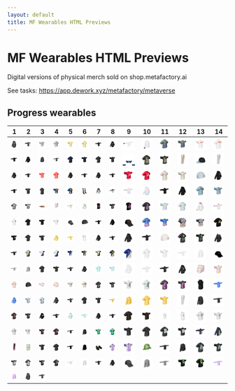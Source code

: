 ```yaml
---
layout: default
title: MF Wearables HTML Previews
---
```


# MF Wearables HTML Previews

Digital versions of physical merch sold on shop.metafactory.ai



See tasks: https://app.dework.xyz/metafactory/metaverse



 ## Progress wearables


| 1 | 2 | 3 | 4 | 5 | 6 | 7 | 8 | 9 | 10 | 11 | 12 | 13 | 14 |
| --- | --- | --- | --- | --- | --- | --- | --- | --- | --- | --- | --- | --- | --- |
| [![28_hoodie_a](28/28_hoodie_a.png)](28/28.html) | [![28_hoodie_t](28/28_hoodie_t.png)](28/28.html) | [![156_tshirt_t](156/156_tshirt_t.png)](156/156.html) | [![156_tshirt_a](156/156_tshirt_a.png)](156/156.html) | [![93_tshirt_t](93/93_tshirt_t.png)](93/93.html) | [![93_tshirt_a](93/93_tshirt_a.png)](93/93.html) | [![56_hoodie_t](56/56_hoodie_t.png)](56/56.html) | [![56_hoodie_a](56/56_hoodie_a.png)](56/56.html) | [![117_longsleeve_t](117/117_longsleeve_t.png)](117/117.html) | [![117_longsleeve_a](117/117_longsleeve_a.png)](117/117.html) | [![138_tshirt_a](138/138_tshirt_a.png)](138/138.html) | [![138_tshirt_t](138/138_tshirt_t.png)](138/138.html) | [![110_tshirt_t](110/110_tshirt_t.png)](110/110.html) | [![110_tshirt_a](110/110_tshirt_a.png)](110/110.html) |
| [![114_hoodie_t](114/114_hoodie_t.png)](114/114.html) | [![114_hoodie_a](114/114_hoodie_a.png)](114/114.html) | [![116_longsleeve_a](116/116_longsleeve_a.png)](116/116.html) | [![116_longsleeve_t](116/116_longsleeve_t.png)](116/116.html) | [![55_tshirt_a](55/55_tshirt_a.png)](55/55.html) | [![55_tshirt_t](55/55_tshirt_t.png)](55/55.html) | [![26_tshirt_a](26/26_tshirt_a.png)](26/26.html) | [![26_tshirt_t](26/26_tshirt_t.png)](26/26.html) | [![socks](45/socks.png)](45/45.html) | [![101_tshirt_a](101/101_tshirt_a.png)](101/101.html) | [![101_tshirt_t](101/101_tshirt_t.png)](101/101.html) | [![127_pants](127/127_pants.png)](127/127.html) | [![74_hat](74/74_hat.png)](74/74.html) | [![129_pants](129/129_pants.png)](129/129.html) |
| [![96_hoodie_a](96/96_hoodie_a.png)](96/96.html) | [![96_hoodie_t](96/96_hoodie_t.png)](96/96.html) | [![120_tshirt_t](120/120_tshirt_t.png)](120/120.html) | [![120_tshirt_a](120/120_tshirt_a.png)](120/120.html) | [![99_hoodie_a](99/99_hoodie_a.png)](99/99.html) | [![99_hoodie_t](99/99_hoodie_t.png)](99/99.html) | [![105_hoodie_a](105/105_hoodie_a.png)](105/105.html) | [![105_hoodie_t](105/105_hoodie_t.png)](105/105.html) | [![130_tshirt_t](130/130_tshirt_t.png)](130/130.html) | [![130_tshirt_a](130/130_tshirt_a.png)](130/130.html) | [![95_tshirt_a](95/95_tshirt_a.png)](95/95.html) | [![95_tshirt_t](95/95_tshirt_t.png)](95/95.html) | [![18_blue_beanie](18/18_blue_beanie.png)](18/18.html) | [![140_hoodie_a](140/140_hoodie_a.png)](140/140.html) |
| [![140_hoodie_t](140/140_hoodie_t.png)](140/140.html) | [![70_tshirt_t](70/70_tshirt_t.png)](70/70.html) | [![70_tshirt_a](70/70_tshirt_a.png)](70/70.html) | [![112_tshirt_t](112/112_tshirt_t.png)](112/112.html) | [![112_tshirt_a](112/112_tshirt_a.png)](112/112.html) | [![10_socks](10/10_socks.png)](10/10.html) | [![97_hoodie_a](97/97_hoodie_a.png)](97/97.html) | [![97_hoodie_t](97/97_hoodie_t.png)](97/97.html) | [![106_hoodie_t](106/106_hoodie_t.png)](106/106.html) | [![106_hoodie_a](106/106_hoodie_a.png)](106/106.html) | [![154_hoodie_t](154/154_hoodie_t.png)](154/154.html) | [![154_hoodie_a](154/154_hoodie_a.png)](154/154.html) | [![39_tshirt_a](39/39_tshirt_a.png)](39/39.html) | [![39_tshirt_t](39/39_tshirt_t.png)](39/39.html) |
| [![48_tshirt_a](48/48_tshirt_a.png)](48/48.html) | [![48_tshirt_t](48/48_tshirt_t.png)](48/48.html) | [![103_tapestry](103/103_tapestry.png)](103/103.html) | [![71_shorts](71/71_shorts.png)](71/71.html) | [![90_hoodie_t](90/90_hoodie_t.png)](90/90.html) | [![90_hoodie_a](90/90_hoodie_a.png)](90/90.html) | [![124_tanktop_a](124/124_tanktop_a.png)](124/124.html) | [![124_tshirt_t](124/124_tshirt_t.png)](124/124.html) | [![124_tanktop_t](124/124_tanktop_t.png)](124/124.html) | [![124_tshirt_a](124/124_tshirt_a.png)](124/124.html) | [![89_tshirt_t](89/89_tshirt_t.png)](89/89.html) | [![89_tshirt_a](89/89_tshirt_a.png)](89/89.html) | [![60_hoodie_a](60/60_hoodie_a.png)](60/60.html) | [![60_hoodie_t](60/60_hoodie_t.png)](60/60.html) |
| [![141_tshirt2_a](141/141_tshirt2_a.png)](141/141.html) | [![141_tshirt_a](141/141_tshirt_a.png)](141/141.html) | [![141_tshirt_t](141/141_tshirt_t.png)](141/141.html) | [![141_tshirt2_t](141/141_tshirt2_t.png)](141/141.html) | [![149_hat](149/149_hat.png)](149/149.html) | [![19_black_beanie](19/19_black_beanie.png)](19/19.html) | [![164_hoodie_t](164/164_hoodie_t.png)](164/164.html) | [![164_hoodie_a](164/164_hoodie_a.png)](164/164.html) | [![161_hat](161/161_hat.png)](161/161.html) | [![54_tshirt_a](54/54_tshirt_a.png)](54/54.html) | [![54_tshirt_t](54/54_tshirt_t.png)](54/54.html) | [![27_hawaiian_a](27/27_hawaiian_a.png)](27/27.html) | [![27_hawaiian_t](27/27_hawaiian_t.png)](27/27.html) | [![131_tshirt_a](131/131_tshirt_a.png)](131/131.html) |
| [![131_tshirt_t](131/131_tshirt_t.png)](131/131.html) | [![67_tshirt_a](67/67_tshirt_a.png)](67/67.html) | [![67_tshirt_t](67/67_tshirt_t.png)](67/67.html) | [![91_hoodie_a](91/91_hoodie_a.png)](91/91.html) | [![91_hoodie_t](91/91_hoodie_t.png)](91/91.html) | [![11_socks](11/11_socks.png)](11/11.html) | [![51_hoodie_a](51/51_hoodie_a.png)](51/51.html) | [![51_hoodie_t](51/51_hoodie_t.png)](51/51.html) | [![119_hoodie_a](119/119_hoodie_a.png)](119/119.html) | [![119_hoodie_t](119/119_hoodie_t.png)](119/119.html) | [![17_cream_beanie](17/17_cream_beanie.png)](17/17.html) | [![159_tshirt_a](159/159_tshirt_a.png)](159/159.html) | [![159_tshirt_t](159/159_tshirt_t.png)](159/159.html) | [![32_hoodie_a](32/32_hoodie_a.png)](32/32.html) |
| [![32_hoodie_t](32/32_hoodie_t.png)](32/32.html) | [![145_btc1_a](145/145_btc1_a.png)](145/145.html) | [![145_eth1_t](145/145_eth1_t.png)](145/145.html) | [![145_eth1_a](145/145_eth1_a.png)](145/145.html) | [![145_eth2_t](145/145_eth2_t.png)](145/145.html) | [![145_btc2_t](145/145_btc2_t.png)](145/145.html) | [![145_btc1_t](145/145_btc1_t.png)](145/145.html) | [![145_btc2_a](145/145_btc2_a.png)](145/145.html) | [![145_eth2_a](145/145_eth2_a.png)](145/145.html) | [![72_tshirt_a](72/72_tshirt_a.png)](72/72.html) | [![72_tshirt_t](72/72_tshirt_t.png)](72/72.html) | [![62_longsleeve_t](62/62_longsleeve_t.png)](62/62.html) | [![62_longsleeve_a](62/62_longsleeve_a.png)](62/62.html) | [![57_hat](57/57_hat.png)](57/57.html) |
| [![25_longsleeve_t](25/25_longsleeve_t.png)](25/25.html) | [![25_longsleeve_a](25/25_longsleeve_a.png)](25/25.html) | [![152_tshirt_a](152/152_tshirt_a.png)](152/152.html) | [![152_tshirt_t](152/152_tshirt_t.png)](152/152.html) | [![36_hoodie_t](36/36_hoodie_t.png)](36/36.html) | [![36_hoodie_a](36/36_hoodie_a.png)](36/36.html) | [![76_tshirt_a](76/76_tshirt_a.png)](76/76.html) | [![76_tshirt_t](76/76_tshirt_t.png)](76/76.html) | [![24_hoodie_a](24/24_hoodie_a.png)](24/24.html) | [![24_hoodie_t](24/24_hoodie_t.png)](24/24.html) | [![59_hoodie_t](59/59_hoodie_t.png)](59/59.html) | [![59_hoodie_a](59/59_hoodie_a.png)](59/59.html) | [![66_shorts](66/66_shorts.png)](66/66.html) | [![78_tshirt_t](78/78_tshirt_t.png)](78/78.html) |
| [![78_tshirt_a](78/78_tshirt_a.png)](78/78.html) | [![23_bdao_beanie](23/23_bdao_beanie.png)](23/23.html) | [![65_mini-tshirt_t](65/65_mini-tshirt_t.png)](65/65.html) | [![65_mini-tshirt_a](65/65_mini-tshirt_a.png)](65/65.html) | [![88_tshirt_t](88/88_tshirt_t.png)](88/88.html) | [![88_tshirt_a](88/88_tshirt_a.png)](88/88.html) | [![123_tshirt_a](123/123_tshirt_a.png)](123/123.html) | [![123_tshirt_t](123/123_tshirt_t.png)](123/123.html) | [![153_tshirt_t](153/153_tshirt_t.png)](153/153.html) | [![153_tshirt_a](153/153_tshirt_a.png)](153/153.html) | [![144_tshirt_a](144/144_tshirt_a.png)](144/144.html) | [![144_tshirt_t](144/144_tshirt_t.png)](144/144.html) | [![53_vest](53/53_vest.png)](53/53.html) | [![33_hoodie_t](33/33_hoodie_t.png)](33/33.html) |
| [![33_hoodie_a](33/33_hoodie_a.png)](33/33.html) | [![37_tshirt_t](37/37_tshirt_t.png)](37/37.html) | [![37_tshirt_a](37/37_tshirt_a.png)](37/37.html) | [![147_hoodie_a](147/147_hoodie_a.png)](147/147.html) | [![147_hoodie_t](147/147_hoodie_t.png)](147/147.html) | [![34_tshirt_a](34/34_tshirt_a.png)](34/34.html) | [![34_tshirt_t](34/34_tshirt_t.png)](34/34.html) | [![148_longsleeve_t](148/148_longsleeve_t.png)](148/148.html) | [![148_longsleeve_a](148/148_longsleeve_a.png)](148/148.html) | [![148_tshirt_a](148/148_tshirt_a.png)](148/148.html) | [![148_tshirt_t](148/148_tshirt_t.png)](148/148.html) | [![104_pants](104/104_pants.png)](104/104.html) | [![92_longsleeve_a](92/92_longsleeve_a.png)](92/92.html) | [![92_longsleeve_t](92/92_longsleeve_t.png)](92/92.html) |
| [![40_tshirt_a](40/40_tshirt_a.png)](40/40.html) | [![40_tshirt_t](40/40_tshirt_t.png)](40/40.html) | [![64_hoodie_a](64/64_hoodie_a.png)](64/64.html) | [![64_hoodie_t](64/64_hoodie_t.png)](64/64.html) | [![100_hoodie_a](100/100_hoodie_a.png)](100/100.html) | [![100_hoodie_t](100/100_hoodie_t.png)](100/100.html) | [![77_hoodie_a](77/77_hoodie_a.png)](77/77.html) | [![77_hoodie_t](77/77_hoodie_t.png)](77/77.html) | [![132_tshirt_a](132/132_tshirt_a.png)](132/132.html) | [![132_tshirt_t](132/132_tshirt_t.png)](132/132.html) | [![108_hoodie_t](108/108_hoodie_t.png)](108/108.html) | [![108_hoodie_a](108/108_hoodie_a.png)](108/108.html) | [![111_tshirt_a](111/111_tshirt_a.png)](111/111.html) | [![111_tshirt_t](111/111_tshirt_t.png)](111/111.html) |
| [![98_tshirt_a](98/98_tshirt_a.png)](98/98.html) | [![98_tshirt_t](98/98_tshirt_t.png)](98/98.html) | [![121_tshirt_t](121/121_tshirt_t.png)](121/121.html) | [![121_tshirt_a](121/121_tshirt_a.png)](121/121.html) | [![29_longsleeve_t](29/29_longsleeve_t.png)](29/29.html) | [![29_longsleeve_a](29/29_longsleeve_a.png)](29/29.html) | [![63_tshirt_t](63/63_tshirt_t.png)](63/63.html) | [![63_tshirt_a](63/63_tshirt_a.png)](63/63.html) | [![49_tshirt_t](49/49_tshirt_t.png)](49/49.html) | [![49_tshirt_a](49/49_tshirt_a.png)](49/49.html) | [![79_tshirt_a](79/79_tshirt_a.png)](79/79.html) | [![79_tshirt_t](79/79_tshirt_t.png)](79/79.html) | [![80_hoodie_t](80/80_hoodie_t.png)](80/80.html) | [![80_hoodie_a](80/80_hoodie_a.png)](80/80.html) |
| [![122_pants](122/122_pants.png)](122/122.html) | [![2_shorts](2/2_shorts.png)](2/2.html) | [![113_tshirt_t](113/113_tshirt_t.png)](113/113.html) | [![113_tshirt_a](113/113_tshirt_a.png)](113/113.html) | [![109_longsleeve_t](109/109_longsleeve_t.png)](109/109.html) | [![109_longsleeve_a](109/109_longsleeve_a.png)](109/109.html) | [![47_shoes](47/47_shoes.png)](47/47.html) | [![16_tshirt_a](16/16_tshirt_a.png)](16/16.html) | [![16_tshirt_t](16/16_tshirt_t.png)](16/16.html) | [![7_hat](7/7_hat.png)](7/7.html) | [![155_longsleeve_t](155/155_longsleeve_t.png)](155/155.html) | [![155_longsleeve_a](155/155_longsleeve_a.png)](155/155.html) | [![69_tshirt_a](69/69_tshirt_a.png)](69/69.html) | [![69_tshirt_t](69/69_tshirt_t.png)](69/69.html) |
| [![139_tshirt_t](139/139_tshirt_t.png)](139/139.html) | [![139_tshirt_a](139/139_tshirt_a.png)](139/139.html) | [![102_tshirt_t](102/102_tshirt_t.png)](102/102.html) | [![102_tshirt_a](102/102_tshirt_a.png)](102/102.html) | [![58_longsleeve_t](58/58_longsleeve_t.png)](58/58.html) | [![58_longsleeve_a](58/58_longsleeve_a.png)](58/58.html) | [![136_hoodie_t](136/136_hoodie_t.png)](136/136.html) | [![136_hoodie_a](136/136_hoodie_a.png)](136/136.html) | [![107_hat](107/107_hat.png)](107/107.html) | [![94_longsleeve_a](94/94_longsleeve_a.png)](94/94.html) | [![94_longsleeve_t](94/94_longsleeve_t.png)](94/94.html) | [![38_tshirt_t](38/38_tshirt_t.png)](38/38.html) | [![38_tshirt_a](38/38_tshirt_a.png)](38/38.html) | [![146_longsleeve_t](146/146_longsleeve_t.png)](146/146.html) |
| [![146_longsleeve_a](146/146_longsleeve_a.png)](146/146.html) | [![50_hoodie_a](50/50_hoodie_a.png)](50/50.html) | [![50_hoodie_t](50/50_hoodie_t.png)](50/50.html) |
